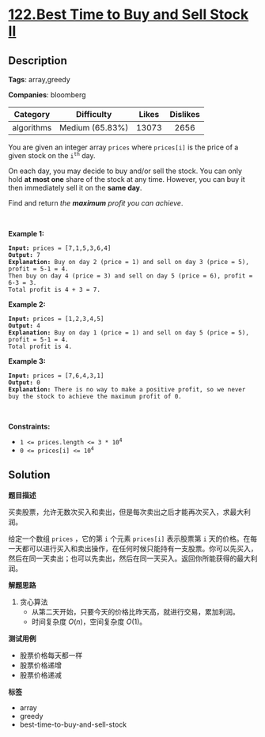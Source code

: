 # [122.Best Time to Buy and Sell Stock II](https://leetcode.com/problems/best-time-to-buy-and-sell-stock-ii/description/)

## Description

**Tags**: array,greedy

**Companies**: bloomberg

|  Category  |   Difficulty    | Likes | Dislikes |
| :--------: | :-------------: | :---: | :------: |
| algorithms | Medium (65.83%) | 13073 |   2656   |

<p>You are given an integer array <code>prices</code> where <code>prices[i]</code> is the price of a given stock on the <code>i<sup>th</sup></code> day.</p>
<p>On each day, you may decide to buy and/or sell the stock. You can only hold <strong>at most one</strong> share of the stock at any time. However, you can buy it then immediately sell it on the <strong>same day</strong>.</p>
<p>Find and return <em>the <strong>maximum</strong> profit you can achieve</em>.</p>
<p>&nbsp;</p>
<p><strong class="example">Example 1:</strong></p>
<pre><code><strong>Input:</strong> prices = [7,1,5,3,6,4]
<strong>Output:</strong> 7
<strong>Explanation:</strong> Buy on day 2 (price = 1) and sell on day 3 (price = 5), profit = 5-1 = 4.
Then buy on day 4 (price = 3) and sell on day 5 (price = 6), profit = 6-3 = 3.
Total profit is 4 + 3 = 7.</code></pre>
<p><strong class="example">Example 2:</strong></p>
<pre><code><strong>Input:</strong> prices = [1,2,3,4,5]
<strong>Output:</strong> 4
<strong>Explanation:</strong> Buy on day 1 (price = 1) and sell on day 5 (price = 5), profit = 5-1 = 4.
Total profit is 4.</code></pre>
<p><strong class="example">Example 3:</strong></p>
<pre><code><strong>Input:</strong> prices = [7,6,4,3,1]
<strong>Output:</strong> 0
<strong>Explanation:</strong> There is no way to make a positive profit, so we never buy the stock to achieve the maximum profit of 0.</code></pre>
<p>&nbsp;</p>
<p><strong>Constraints:</strong></p>
<ul>
  <li><code>1 &lt;= prices.length &lt;= 3 * 10<sup>4</sup></code></li>
  <li><code>0 &lt;= prices[i] &lt;= 10<sup>4</sup></code></li>
</ul>

## Solution

**题目描述**

买卖股票，允许无数次买入和卖出，但是每次卖出之后才能再次买入，求最大利润。

给定一个数组 `prices` ，它的第 `i` 个元素 `prices[i]` 表示股票第 `i` 天的价格。在每一天都可以进行买入和卖出操作，在任何时候只能持有一支股票。你可以先买入，然后在同一天卖出；也可以先卖出，然后在同一天买入。返回你所能获得的最大利润。

**解题思路**

1. 贪心算法
   - 从第二天开始，只要今天的价格比昨天高，就进行交易，累加利润。
   - 时间复杂度 $O(n)$，空间复杂度 $O(1)$。

**测试用例**

- 股票价格每天都一样
- 股票价格递增
- 股票价格递减

**标签**

- array
- greedy
- best-time-to-buy-and-sell-stock
